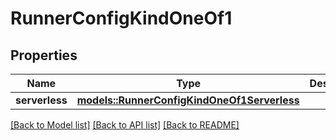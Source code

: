 # RunnerConfigKindOneOf1

## Properties

Name | Type | Description | Notes
------------ | ------------- | ------------- | -------------
**serverless** | [**models::RunnerConfigKindOneOf1Serverless**](RunnerConfigKind_oneOf_1_serverless.md) |  | 

[[Back to Model list]](../README.md#documentation-for-models) [[Back to API list]](../README.md#documentation-for-api-endpoints) [[Back to README]](../README.md)


